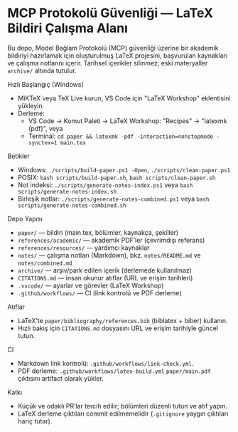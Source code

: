 # MCP Protokolü Güvenliği — LaTeX Bildiri Çalışma Alanı

Bu depo, Model Bağlam Protokolü (MCP) güvenliği üzerine bir akademik bildiriyi hazırlamak için oluşturulmuş LaTeX projesini, başvurulan kaynakları ve çalışma notlarını içerir. Tarihsel içerikler silinmez; eski materyaller `archive/` altında tutulur.

Hızlı Başlangıç (Windows)
- MiKTeX veya TeX Live kurun, VS Code için "LaTeX Workshop" eklentisini yükleyin.
- Derleme:
  - VS Code → Komut Paleti → LaTeX Workshop: "Recipes" → "latexmk (pdf)", veya
  - Terminal: `cd paper && latexmk -pdf -interaction=nonstopmode -synctex=1 main.tex`

Betikler
- Windows: `./scripts/build-paper.ps1 -Open`, `./scripts/clean-paper.ps1`
- POSIX: `bash scripts/build-paper.sh`, `bash scripts/clean-paper.sh`
 - Not indeksi: `./scripts/generate-notes-index.ps1` veya `bash scripts/generate-notes-index.sh`
 - Birleşik notlar: `./scripts/generate-notes-combined.ps1` veya `bash scripts/generate-notes-combined.sh`

Depo Yapısı
- `paper/` — bildiri (main.tex, bölümler, kaynakça, şekiller)
- `references/academic/` — akademik PDF’ler (çevrimdışı referans)
- `references/resources/` — yardımcı kaynaklar
- `notes/` — çalışma notları (Markdown), bkz. `notes/README.md` ve `notes/combined.md`
- `archive/` — arşiv/park edilen içerik (derlemede kullanılmaz)
- `CITATIONS.md` — insan okunur atıflar (URL ve erişim tarihleri)
- `.vscode/` — ayarlar ve görevler (LaTeX Workshop)
- `.github/workflows/` — CI (link kontrolü ve PDF derleme)

Atıflar
- LaTeX’te `paper/bibliography/references.bib` (biblatex + biber) kullanın.
- Hızlı bakış için `CITATIONS.md` dosyasını URL ve erişim tarihiyle güncel tutun.

CI
- Markdown link kontrolü: `.github/workflows/link-check.yml`.
- PDF derleme: `.github/workflows/latex-build.yml` `paper/main.pdf` çıktısını artifact olarak yükler.

Katkı
- Küçük ve odaklı PR’lar tercih edilir; bölümleri düzenli tutun ve atıf yapın.
- LaTeX derleme çıktıları commit edilmemelidir (`.gitignore` yaygın çıktıları hariç tutar).
